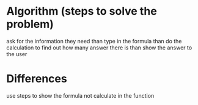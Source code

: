 # Algorithm (steps to solve the problem)
ask for the information they need 
than type in the formula 
than do the calculation 
to find out how many answer there is 
than show the answer to the user 
# Differences
use steps to show the formula not calculate in the function